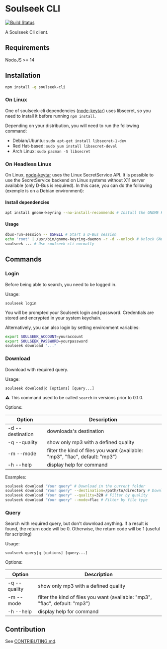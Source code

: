 # Soulseek CLI

[![Build Status](https://travis-ci.org/aeyoll/soulseek-cli.svg?branch=develop)](https://travis-ci.org/aeyoll/soulseek-cli)

A Soulseek Cli client.

Requirements
---

NodeJS >= 14

Installation
---

```sh
npm install -g soulseek-cli
```

### On Linux

One of soulseek-cli dependencies ([node-keytar](https://github.com/atom/node-keytar)) uses libsecret, so you need to install it before running `npm install`.

Depending on your distribution, you will need to run the following command:

- Debian/Ubuntu: `sudo apt-get install libsecret-1-dev`
- Red Hat-based: `sudo yum install libsecret-devel`
- Arch Linux: `sudo pacman -S libsecret`

### On Headless Linux

On Linux, [node-keytar](https://github.com/atom/node-keytar) uses the Linux SecretService API. It is possible to use the SecretService backend on Linux systems without X11 server available (only D-Bus is required). In this case, you can do the following (exemple is on a Debian environment):

#### Install dependencies

```sh
apt install gnome-keyring --no-install-recommends # Install the GNOME Keyring daemon. "no-install-recommends" prevents X11 install
```

#### Usage

```sh
dbus-run-session -- $SHELL # Start a D-Bus session
echo 'root' | /usr/bin/gnome-keyring-daemon -r -d --unlock # Unlock GNOME Keyring
soulseek ... # Use soulseek-cli normally
```

Commands
---

### Login

Before being able to search, you need to be logged in.

Usage:
```
soulseek login
```

You will be prompted your Soulseek login and password. Credentials are stored and encrypted in your system keychain.

Alternatively, you can also login by setting environment variables:

```sh
export SOULSEEK_ACCOUNT=youraccount
export SOULSEEK_PASSWORD=yourpassword
soulseek download "..."
```

### Download

Download with required query.

Usage:
```
soulseek download|d [options] [query...]
```

:warning: This command used to be called `search` in versions prior to 0.1.0.

Options:

| Option                    | Description                                                                   |
| ------------------------- | ----------------------------------------------------------------------------- |
| -d --destination <folder> | downloads's destination                                                       |
| -q --quality <quality>    | show only mp3 with a defined quality                                          |
| -m --mode <mode>          | filter the kind of files you want (available: "mp3", "flac", default: "mp3")  |
| -h --help                 | display help for command                                                      |

Examples:

```sh
soulseek download "Your query" # Download in the current folder
soulseek download "Your query" --destination=/path/to/directory # Download in a defined folder (relative or absolute)
soulseek download "Your query" --quality=320 # Filter by quality
soulseek download "Your query" --mode=flac # Filter by file type
```

### Query

Search with required query, but don't download anything. If a result is found, the return code will be 0. Otherwise,
the return code will be 1 (useful for scripting)

Usage:

```
soulseek query|q [options] [query...]
```

Options:

| Option                 | Description                                                                  |
| ---------------------- | ---------------------------------------------------------------------------- |
| -q --quality <quality> | show only mp3 with a defined quality                                         |
| -m --mode <mode>       | filter the kind of files you want (available: "mp3", "flac", default: "mp3") |
| -h --help              | display help for command                                                     |



Contribution
---

See [CONTRIBUTING.md](CONTRIBUTING.md).
